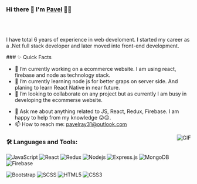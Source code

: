 ### Hi there 👋 I'm [Pavel](https://github.com/pavelrayg) 👨‍💻
<br />
<br/>
<p>
  I have total 6 years of experience in web develoment. I started my career as a .Net full stack developer and later moved into front-end development.
</p>
<!--
**pavelray/pavelray** is a ✨ _special_ ✨ repository because its `README.md` (this file) appears on your GitHub profile.
-->
### ✨ Quick Facts

- 🔭 I’m currently working on a ecommerce website. I am using react, firebase and node as technology stack.
- 🌱 I’m currently learning node js for better graps on server side. And planing to learn React Native in near future.
- 👯 I’m looking to collaborate on any project but as currently I am busy in developing the ecommerse website.
<!-- 🤔 I’m looking for help with ... -->
- 💬 Ask me about anything related to JS, React, Redux, Firebase. I am happy to help from my knowledge 😜😌.
- 📫 How to reach me: pavelray31@outlook.com
<!-- 😄 Pronouns: ...
- ⚡ Fun fact: ...
-->

<img align="right" alt="GIF" src="https://cdn.dribbble.com/users/1019669/screenshots/3210950/psi-avatars.png" />
  

### 🛠️ Languages and Tools:

![JavaScript](https://img.shields.io/badge/-JavaScript-black?style=flat-square&logo=javascript)
![React](https://img.shields.io/badge/-React-black?style=flat-square&logo=react)
![Redux](https://img.shields.io/badge/-Redux-black?style=flat-square&logo=Redux)
![Nodejs](https://img.shields.io/badge/-Nodejs-black?style=flat-square&logo=Node.js)
![Express.js](https://img.shields.io/badge/-Express-black?style=flat-square&logo=expressjs)
![MongoDB](https://img.shields.io/badge/-MongoDB-black?style=flat-square&logo=mongodb)
![Firebase](https://img.shields.io/badge/-Firebase-black?style=flat-square&logo=Firebase)
<!--![Socket.io](https://img.shields.io/badge/-Socket-black?style=flat-square&logo=socket.io)
![Meteor](https://img.shields.io/badge/-Meteor-black?style=flat-square&logo=Meteor)
![Next.js](https://img.shields.io/badge/-Next-black?style=flat-square&logo=Next.js)
![Material_UI](https://img.shields.io/badge/-Material_UI-black?style=flat-square&logo=material-ui) -->
![Bootstrap](https://img.shields.io/badge/-Bootstrap-black?style=flat-square&logo=bootstrap)
![SCSS](https://img.shields.io/badge/-SCSS-black?style=flat-square&logo=SASS)
![HTML5](https://img.shields.io/badge/-HTML5-black?style=flat-square&logo=html5&logoColor=white)
![CSS3](https://img.shields.io/badge/-CSS3-black?style=flat-square&logo=css3)

